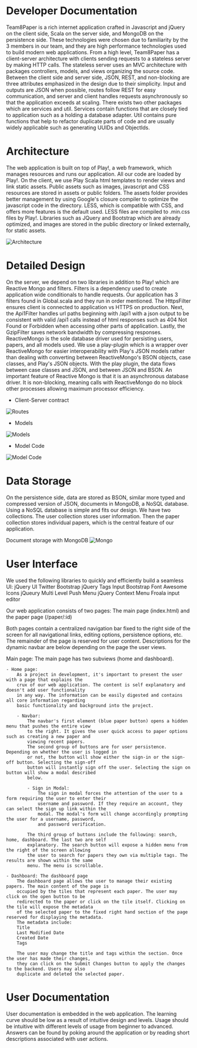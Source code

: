 # Developer Documentation

Team8Paper is a rich internet application crafted in Javascript and jQuery on the client side, Scala on the server side, and MongoDB on the persistence side. These technologies were chosen due to familiarity by the 3 members in our team, and they are high performance technologies used to build modern web applications. From a high level, Team8Paper has a client-server architecture with clients sending requests to a stateless server by making HTTP calls. The stateless server uses an MVC architecture with packages controllers, models, and views organizing the source code. Between the client side and server side, JSON, REST, and non-blocking are three attributes emphasized in the design due to their simplicity. Input and outputs are JSON when possible, routes follow REST for easy communication, and server and client handles requests asynchronously so that the application exceeds at scaling. There exists two other packages which are services and util. Services contain functions that are closely tied to application such as a holding a database adapter. Util contains pure functions that help to refactor duplicate parts of code and are usually widely applicable such as generating UUIDs and ObjectIds.

# Architecture

The web application is built on top of Play!, a web framework, which manages resources and runs our application. All our code are loaded by Play!. On the client, we use Play Scala html templates to render views and link static assets. Public assets such as images, javascript and CSS resources are stored in assets or public folders. The assets folder
provides better management by using Google's closure compiler to optimize the javascript code in the directory. LESS, which is compatible with CSS,
and offers more features is the default used. LESS files are compiled to .min.css files by Play!. Libraries such as JQuery and Bootstrap which are already optimized, and images are stored in the public directory or linked externally, for static assets.

![Architecture](Architecture.jpg)

# Detailed Design

On the server, we depend on two libraries in addition to Play! which are Reactive Mongo and filters. Filters is a dependency used to create application wide conditionals to handle requests. Our application has 3 filters found in Global.scala and they run in order mentioned. The HttpsFilter ensures client is connected to application vs HTTPS on production. Next, the Api1Filter handles url paths beginning with /api1 with a json output to be consistent with valid /api1 calls instead of html responses such as 404 Not Found or Forbidden when accessing other parts of application. Lastly, the GzipFilter saves network bandwidth by compressing responses. ReactiveMongo is the sole database driver used for persisting users, papers, and all models used. We use a play-plugin which is a wrapper over ReactiveMongo for easier interoperability with Play's JSON models rather than dealing with converting between ReactiveMongo's BSON objects, case classes, and Play's JSON objects. With the play plugin, the data flows between case classes and JSON, and between JSON and BSON. An important feature of Reactive Mongo is that it is an asynchronous database driver. It is non-blocking, meaning calls with ReactiveMongo do no block other processes allowing maximum processor efficiency.

- Client-Server contract

![Routes](Routes.png)

- Models

![Models](Models.jpg)

- Model Code

![Model Code](ModelCode.png)

# Data Storage

On the persistence side, data are stored as BSON, similar more typed and compressed version of JSON, documents in MongoDB, a NoSQL database. Using a NoSQL database is simple and fits our design. We have two collections. The user collection stores user information. Then the paper collection stores individual papers, which is the central feature of our application. 

Document storage with MongoDB
![Mongo](Mongo.png)

# User Interface
We used the following libraries to quickly and efficiently build a seamless UI:
jQuery UI
Twitter Bootstrap
jQuery Tags Input
Bootstrap Font Awesome Icons
jQueury Multi Level Push Menu
jQuery Context Menu
Froala input editor

Our web application consists of two pages: The main page (index.html) and the paper page (/paper/:id)

Both pages contain a centralized navigation bar fixed to the right side of the screen for all
navigational links, editing options, persistence options, etc. The remainder of the page is reserved for
user content. Descriptions for the dynamic navbar are below depending on the page the user views.

Main page:
The main page has two subviews (home and dashboard).

    - Home page:
        As a project in development, it's important to present the user with a page that explains the
        crux of our web application. The content is self explanatory and doesn't add user functionality
        in any way. The information can be easily digested and contains all core information regarding
        basic functionality and background into the project.

        - Navbar:
            The navbar's first element (blue paper button) opens a hidden menu that pushes the entire view
            to the right. It gives the user quick access to paper options such as creating a new paper and
            viewing recent papers.
            The second group of buttons are for user persistence. Depending on whether the user is logged in
            or not, the button will show either the sign-in or the sign-off button. Selecting the sign-off
            button will instantly sign off the user. Selecting the sign on button will show a modal described
            below.

            - Sign in Modal:
                The sign in modal forces the attention of the user to a form requiring the user to enter their
                username and password. If they require an account, they can select the sign up link within the
                modal. The modal's form will change accordingly prompting the user for a username, password,
                and password verification.

            The third group of buttons include the following: search, home, dashboard. The last two are self
            explanatory. The search button will expose a hidden menu from the right of the screen allowing
            the user to search for papers they own via multiple tags. The results are shown within the same
            menu. The menu is scrollable.

    - Dashboard: The dashboard page
        The dashboard page allows the user to manage their existing papers. The main content of the page is
        occupied by the tiles that represent each paper. The user may click on the open button to be
        redirected to the paper or click on the tile itself. Clicking on the tile will expose the metadata
        of the selected paper to the fixed right hand section of the page reserved for displaying the metadata.
        The metadata include:
        Title
        Last Modified Date
        Created Date
        Tags

        The user may change the title and tags within the section. Once the user has made their changes,
        they can click on the Submit Changes button to apply the changes to the backend. Users may also
        duplicate and deleted the selected paper.


# User Documentation
User documentation is embedded in the web application. The learning curve should be low as a result of intuitive design and levels. Usage should be intuitive with different levels of usage from beginner to advanced. Answers can be found by poking around the application or by reading short descriptions associated with user actions.
